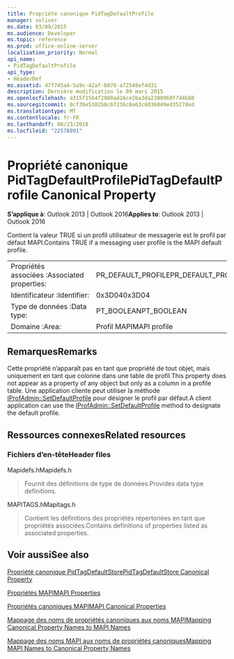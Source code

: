 ```yaml
---
title: Propriété canonique PidTagDefaultProfile
manager: soliver
ms.date: 03/09/2015
ms.audience: Developer
ms.topic: reference
ms.prod: office-online-server
localization_priority: Normal
api_name:
- PidTagDefaultProfile
api_type:
- HeaderDef
ms.assetid: 47f745a4-5a9c-42af-b076-a72548ef4d31
description: Dernière modification le 09 mars 2015
ms.openlocfilehash: a315f1564f2980ad16ce2ba3da2308960f7d4b88
ms.sourcegitcommit: 0cf39e5382b8c6f236c8a63c6036849ed3527ded
ms.translationtype: MT
ms.contentlocale: fr-FR
ms.lasthandoff: 08/23/2018
ms.locfileid: "22578891"
---
```

# <a name="pidtagdefaultprofile-canonical-property"></a><span data-ttu-id="e1b98-103">Propriété canonique PidTagDefaultProfile</span><span class="sxs-lookup"><span data-stu-id="e1b98-103">PidTagDefaultProfile Canonical Property</span></span>

  
  
<span data-ttu-id="e1b98-104">**S’applique à**: Outlook 2013 | Outlook 2016</span><span class="sxs-lookup"><span data-stu-id="e1b98-104">**Applies to**: Outlook 2013 | Outlook 2016</span></span> 
  
<span data-ttu-id="e1b98-105">Contient la valeur TRUE si un profil utilisateur de messagerie est le profil par défaut MAPI.</span><span class="sxs-lookup"><span data-stu-id="e1b98-105">Contains TRUE if a messaging user profile is the MAPI default profile.</span></span>
  
|||
|:-----|:-----|
|<span data-ttu-id="e1b98-106">Propriétés associées :</span><span class="sxs-lookup"><span data-stu-id="e1b98-106">Associated properties:</span></span>  <br/> |<span data-ttu-id="e1b98-107">PR_DEFAULT_PROFILE</span><span class="sxs-lookup"><span data-stu-id="e1b98-107">PR_DEFAULT_PROFILE</span></span>  <br/> |
|<span data-ttu-id="e1b98-108">Identificateur :</span><span class="sxs-lookup"><span data-stu-id="e1b98-108">Identifier:</span></span>  <br/> |<span data-ttu-id="e1b98-109">0x3D04</span><span class="sxs-lookup"><span data-stu-id="e1b98-109">0x3D04</span></span>  <br/> |
|<span data-ttu-id="e1b98-110">Type de données :</span><span class="sxs-lookup"><span data-stu-id="e1b98-110">Data type:</span></span>  <br/> |<span data-ttu-id="e1b98-111">PT_BOOLEAN</span><span class="sxs-lookup"><span data-stu-id="e1b98-111">PT_BOOLEAN</span></span>  <br/> |
|<span data-ttu-id="e1b98-112">Domaine :</span><span class="sxs-lookup"><span data-stu-id="e1b98-112">Area:</span></span>  <br/> |<span data-ttu-id="e1b98-113">Profil MAPI</span><span class="sxs-lookup"><span data-stu-id="e1b98-113">MAPI profile</span></span>  <br/> |
   
## <a name="remarks"></a><span data-ttu-id="e1b98-114">Remarques</span><span class="sxs-lookup"><span data-stu-id="e1b98-114">Remarks</span></span>

<span data-ttu-id="e1b98-115">Cette propriété n’apparaît pas en tant que propriété de tout objet, mais uniquement en tant que colonne dans une table de profil.</span><span class="sxs-lookup"><span data-stu-id="e1b98-115">This property does not appear as a property of any object but only as a column in a profile table.</span></span> <span data-ttu-id="e1b98-116">Une application cliente peut utiliser la méthode [IProfAdmin::SetDefaultProfile](iprofadmin-setdefaultprofile.md) pour désigner le profil par défaut.</span><span class="sxs-lookup"><span data-stu-id="e1b98-116">A client application can use the [IProfAdmin::SetDefaultProfile](iprofadmin-setdefaultprofile.md) method to designate the default profile.</span></span> 
  
## <a name="related-resources"></a><span data-ttu-id="e1b98-117">Ressources connexes</span><span class="sxs-lookup"><span data-stu-id="e1b98-117">Related resources</span></span>

### <a name="header-files"></a><span data-ttu-id="e1b98-118">Fichiers d’en-tête</span><span class="sxs-lookup"><span data-stu-id="e1b98-118">Header files</span></span>

<span data-ttu-id="e1b98-119">Mapidefs.h</span><span class="sxs-lookup"><span data-stu-id="e1b98-119">Mapidefs.h</span></span>
  
> <span data-ttu-id="e1b98-120">Fournit des définitions de type de données.</span><span class="sxs-lookup"><span data-stu-id="e1b98-120">Provides data type definitions.</span></span>
    
<span data-ttu-id="e1b98-121">MAPITAGS.h</span><span class="sxs-lookup"><span data-stu-id="e1b98-121">Mapitags.h</span></span>
  
> <span data-ttu-id="e1b98-122">Contient les définitions des propriétés répertoriées en tant que propriétés associées.</span><span class="sxs-lookup"><span data-stu-id="e1b98-122">Contains definitions of properties listed as associated properties.</span></span>
    
## <a name="see-also"></a><span data-ttu-id="e1b98-123">Voir aussi</span><span class="sxs-lookup"><span data-stu-id="e1b98-123">See also</span></span>



[<span data-ttu-id="e1b98-124">Propriété canonique PidTagDefaultStore</span><span class="sxs-lookup"><span data-stu-id="e1b98-124">PidTagDefaultStore Canonical Property</span></span>](pidtagdefaultstore-canonical-property.md)


[<span data-ttu-id="e1b98-125">Propriétés MAPI</span><span class="sxs-lookup"><span data-stu-id="e1b98-125">MAPI Properties</span></span>](mapi-properties.md)
  
[<span data-ttu-id="e1b98-126">Propriétés canoniques MAPI</span><span class="sxs-lookup"><span data-stu-id="e1b98-126">MAPI Canonical Properties</span></span>](mapi-canonical-properties.md)
  
[<span data-ttu-id="e1b98-127">Mappage des noms de propriétés canoniques aux noms MAPI</span><span class="sxs-lookup"><span data-stu-id="e1b98-127">Mapping Canonical Property Names to MAPI Names</span></span>](mapping-canonical-property-names-to-mapi-names.md)
  
[<span data-ttu-id="e1b98-128">Mappage des noms MAPI aux noms de propriétés canoniques</span><span class="sxs-lookup"><span data-stu-id="e1b98-128">Mapping MAPI Names to Canonical Property Names</span></span>](mapping-mapi-names-to-canonical-property-names.md)

